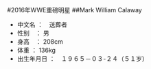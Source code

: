 #2016年WWE重磅明星
##Mark William Calaway
* 中文名 ：　送葬者
* 性别　： 男
* 身高　： 208cm
* 体重  ： 136kg
* 出生年月日 ：　１９６５－０３-２４（５１岁）